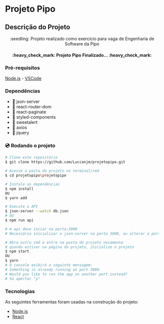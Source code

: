 
# Projeto Pipo 
## Descrição do Projeto
<p align="center">:seedling: Projeto realizado como exercício para vaga de Engenharia de Software da Pipo</p>

<h4 align="center"> 
	:heavy_check_mark:  Projeto Pipo Finalizado...  :heavy_check_mark:
</h4>

### Pré-requisitos
[Node.js](https://nodejs.org/en/) - 
[VSCode](https://code.visualstudio.com/)

### Dependências
- :round_pushpin: json-server
- :round_pushpin: react-router-dom
- :round_pushpin: react-paginate
- :round_pushpin: styled-components
- :round_pushpin: sweetalert
- :round_pushpin: axios
- :round_pushpin: jquery

### :cd: Rodando o projeto

```bash
# Clone este repositório
$ git clone https://github.com/Luccanjm/projetopipo.git

# Acesse a pasta do projeto no terminal/cmd
$ cd projetopipo\projetopipo

# Instale as dependências
$ npm install 
OU
$ yarn add

# Execute a API
$ json-server --watch db.json
# OU
$ npm run api

# A api deve inciar na porta:3000
# Necessário inicializar o json-server na porta 3000, ou alterar a porta da API em projetopipo\src\services\api.js

# Abra outro cmd e entre na pasta do projeto novamente
# quando estiver na página do projeto, inicialize o projeto
$ npm start
OU 
$ yarn
# O console exibirá a seguinte mensagem:
# Something is already running on port 3000.
# Would you like to run the app on another port instead?
# Só apertar "y"

```
### Tecnologias

As seguintes ferramentas foram usadas na construção do projeto:

- [Node.js](https://nodejs.org/en/)
- [React](https://pt-br.reactjs.org/)
